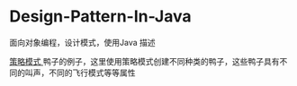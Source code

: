 # Design-Pattern-In-Java
面向对象编程，设计模式，使用Java 描述

<a href="https://github.com/19890709xxxx/Design-Pattern-In-Java/tree/master/app/src/main/java/com/my/app/designpattern/Strategy_Pattern" >策略模式 </a>
鸭子的例子，这里使用策略模式创建不同种类的鸭子，这些鸭子具有不同的叫声，不同的飞行模式等等属性
